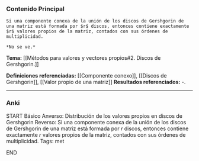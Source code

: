 ### Contenido Principal

```ad-theorem
Si una componente conexa de la unión de los discos de Gershgorin de una matriz está formada por $r$ discos, entonces contiene exactamente $r$ valores propios de la matriz, contados con sus órdenes de multiplicidad.
```

```ad-proof
*No se ve.*
```

**Tema:** [[Métodos para valores y vectores propios#2. Discos de Gershgorin.]]

**Definiciones referenciadas:** [[Componente conexo]], [[Discos de Gershgorin]], [[Valor propio de una matriz]]
**Resultados referenciados:** -.

---
### Anki

START
Básico
Anverso: Distribución de los valores propios en discos de Gershgorin
Reverso: Si una componente conexa de la unión de los discos de Gershgorin de una matriz está formada por $r$ discos, entonces contiene exactamente $r$ valores propios de la matriz, contados con sus órdenes de multiplicidad.
Tags: met
<!--ID: 1735044171345-->
END
